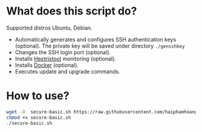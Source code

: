 # What does this script do?
Supported distros Ubuntu, Debian.
- Automatically generates and configures SSH authentication keys (optional). The private key will be saved under directory  `./gensshkey`
- Changes the SSH login port (optional).
- Installs [Hextrixtool](https://hetrixtools.com/) monitoring (optional).
- Installs [Docker](https://docs.docker.com/engine/install/debian/) (optional).
- Executes update and upgrade commands.

# How to use?

```bash
wget -O  secure-basic.sh https://raw.githubusercontent.com/haiphamhoang/linux-auto-secure/main/secure-basic.sh
chmod +x secure-basic.sh
./secure-basic.sh
```

